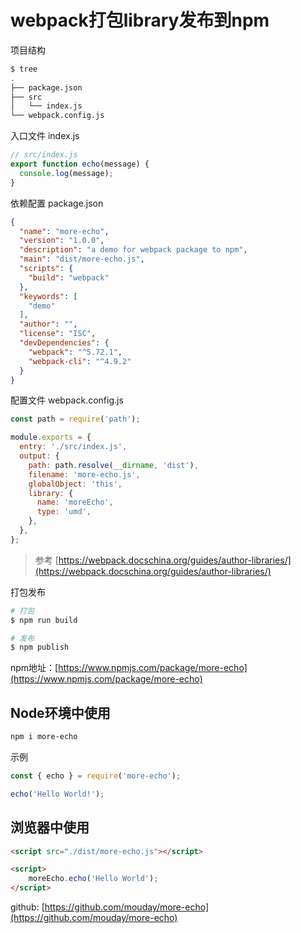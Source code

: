 # webpack打包library发布到npm

项目结构

```bash
$ tree
.
├── package.json
├── src
│   └── index.js
└── webpack.config.js
```

入口文件 index.js

```js
// src/index.js
export function echo(message) {
  console.log(message);
}

```

依赖配置 package.json

```json
{
  "name": "more-echo",
  "version": "1.0.0",
  "description": "a demo for webpack package to npm",
  "main": "dist/more-echo.js",
  "scripts": {
    "build": "webpack"
  },
  "keywords": [
    "demo"
  ],
  "author": "",
  "license": "ISC",
  "devDependencies": {
    "webpack": "^5.72.1",
    "webpack-cli": "^4.9.2"
  }
}
```

配置文件 webpack.config.js

```js
const path = require('path');

module.exports = {
  entry: './src/index.js',
  output: {
    path: path.resolve(__dirname, 'dist'),
    filename: 'more-echo.js',
    globalObject: 'this',
    library: {
      name: 'moreEcho',
      type: 'umd',
    },
  },
};
```
>参考 [https://webpack.docschina.org/guides/author-libraries/](https://webpack.docschina.org/guides/author-libraries/)

打包发布

```bash
# 打包
$ npm run build

# 发布
$ npm publish
```

npm地址：[https://www.npmjs.com/package/more-echo](https://www.npmjs.com/package/more-echo)


## Node环境中使用

```bash
npm i more-echo
```

示例

```js
const { echo } = require('more-echo');

echo('Hello World!');
```

## 浏览器中使用

```html
<script src="./dist/more-echo.js"></script>

<script>
    moreEcho.echo('Hello World');
</script>
```

github: [https://github.com/mouday/more-echo](https://github.com/mouday/more-echo)
